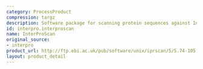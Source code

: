 ```yaml
---
category: ProcessProduct
compression: targz
description: Software package for scanning protein sequences against InterPro's signatures
id: interpro.interproscan
name: InterProScan
original_source:
- interpro
product_url: http://ftp.ebi.ac.uk/pub/software/unix/iprscan/5/5.74-105.0/interproscan-5.74-105.0-64-bit.tar.gz
layout: product_detail
---
```

